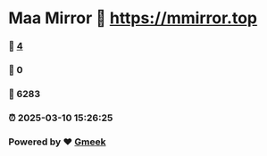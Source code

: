 # Maa Mirror :link: https://mmirror.top 
### :page_facing_up: [4](https://mmirror.top/tag.html) 
### :speech_balloon: 0 
### :hibiscus: 6283 
### :alarm_clock: 2025-03-10 15:26:25 
### Powered by :heart: [Gmeek](https://github.com/Meekdai/Gmeek)

